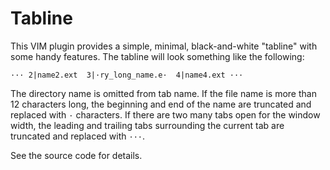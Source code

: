 # Tabline
This VIM plugin provides a simple, minimal, black-and-white "tabline" with some handy features. The tabline will look something like the following:

```
··· 2|name2.ext  3|·ry_long_name.e·  4|name4.ext ···
```

The directory name is omitted from tab name. If the file name is more than 12 characters
long, the beginning and end of the name are truncated and replaced with `·` characters.
If there are two many tabs open for the window width, the leading and trailing tabs
surrounding the current tab are truncated and replaced with `···`.

See the source code for details.


